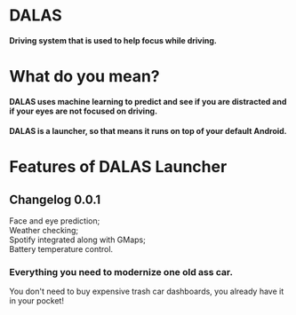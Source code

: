 # DALAS
<h4>Driving system that is used to help focus while driving.</h4>
<h1>What do you mean?</h1>
<h4>DALAS uses machine learning to predict and see if you are distracted and if your eyes are not focused on driving.</h4>
<h4>DALAS is a launcher, so that means it runs on top of your default Android.</h4>
<h1>Features of DALAS Launcher</h1>
<h2>Changelog 0.0.1</h2>
Face and eye prediction;<br>
Weather checking;<br>
Spotify integrated along with GMaps;<br>
Battery temperature control.<br>
<h3>Everything you need to modernize one old ass car.</h3>
<p>You don't need to buy expensive trash car dashboards, you already have it in your pocket!</p>

